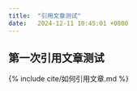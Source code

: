 ```yaml
---
title:  "引用文章测试"
date:   2024-12-11 10:45:01 +0800
---
```


## 第一次引用文章测试

{% include cite/如何引用文章.md %}
